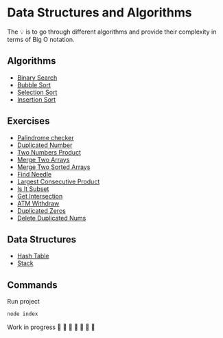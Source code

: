 # Data Structures and Algorithms

The 💡 is to go through different algorithms and provide their complexity in terms of Big O notation.

## Algorithms

-   [Binary Search](https://github.com/daosgava/data-structures-and-algorithms/blob/main/src/algorithms/binarySearch.js)
-   [Bubble Sort](https://github.com/daosgava/data-structures-and-algorithms/blob/main/src/algorithms/bubbleSort.js)
-   [Selection Sort](https://github.com/daosgava/data-structures-and-algorithms/blob/main/src/algorithms/selectionSort.js)
-   [Insertion Sort](https://github.com/daosgava/data-structures-and-algorithms/blob/main/src/algorithms/insertionSort.js)

## Exercises

-   [Palindrome checker](https://github.com/daosgava/data-structures-and-algorithms/blob/main/src/exercises/palindromeChecker.js)
-   [Duplicated Number](https://github.com/daosgava/data-structures-and-algorithms/blob/main/src/exercises/hasDuplicatedNumber.js)
-   [Two Numbers Product](https://github.com/daosgava/data-structures-and-algorithms/blob/main/src/exercises/twoNumbersProduct.js)
-   [Merge Two Arrays](https://github.com/daosgava/data-structures-and-algorithms/blob/main/src/exercises/mergeTwoArrays.js)
-   [Merge Two Sorted Arrays](https://github.com/daosgava/data-structures-and-algorithms/blob/main/src/exercises/mergeTwoSortedArrays.js)
-   [Find Needle](https://github.com/daosgava/data-structures-and-algorithms/blob/main/src/exercises/findNeedle.js)
-   [Largest Consecutive Product](https://github.com/daosgava/data-structures-and-algorithms/blob/main/src/exercises/largestConsecutiveProduct.js)
-   [Is It Subset](https://github.com/daosgava/data-structures-and-algorithms/blob/main/src/exercises/isSubset.js)
-   [Get Intersection](https://github.com/daosgava/data-structures-and-algorithms/blob/main/src/exercises/getIntersection.js)
-   [ATM Withdraw](https://github.com/daosgava/data-structures-and-algorithms/blob/main/src/exercises/withdraw.js)
-   [Duplicated Zeros](https://github.com/daosgava/data-structures-and-algorithms/blob/main/src/exercises/duplicatedZeros.js)
-   [Delete Duplicated Nums](https://github.com/daosgava/data-structures-and-algorithms/blob/main/src/exercises/deletingDuplicatedNumbers.js)

## Data Structures

-   [Hash Table](https://github.com/daosgava/data-structures-and-algorithms/blob/main/src/dataStructures/HashTable.js)
-   [Stack](https://github.com/daosgava/data-structures-and-algorithms/blob/main/src/dataStructures/Stack.js)

## Commands

Run project

```javascript
node index
```

Work in progress 🚧 🚧 🚧 🚧 🚧 🚧 🚧
